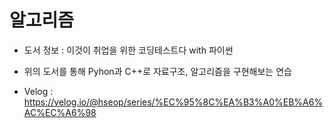 # 알고리즘

* 도서 정보 : 이것이 취업을 위한 코딩테스트다 with 파이썬 
* 위의 도서를 통해 Pyhon과 C++로 자료구조, 알고리즘을 구현해보는 연습

* Velog : https://velog.io/@hseop/series/%EC%95%8C%EA%B3%A0%EB%A6%AC%EC%A6%98